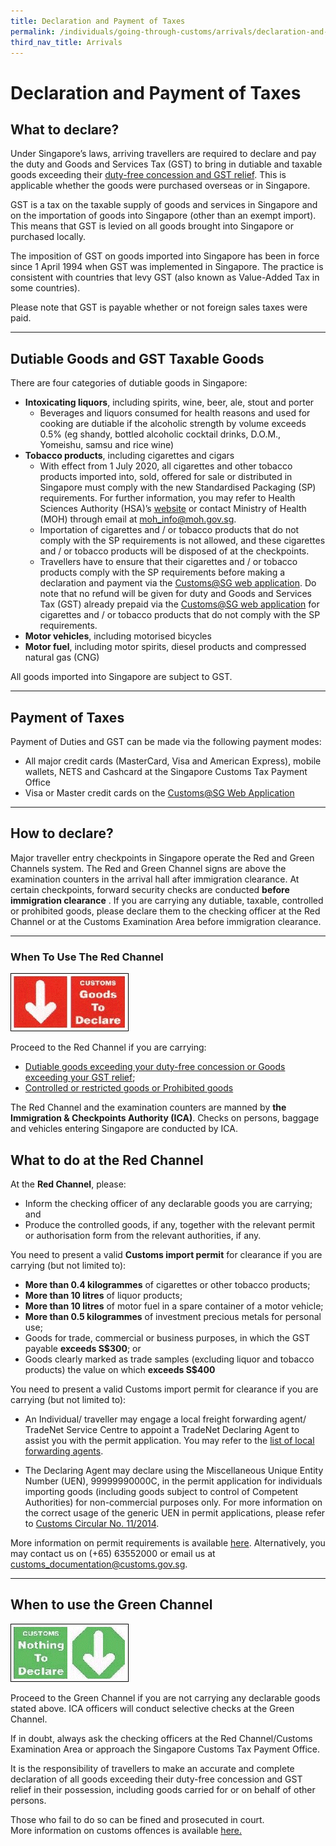 ```yaml
---
title: Declaration and Payment of Taxes
permalink: /individuals/going-through-customs/arrivals/declaration-and-payment-of-taxes/
third_nav_title: Arrivals
---
```

# Declaration and Payment of Taxes

## What to declare?

Under Singapore’s laws, arriving travellers are required to declare and pay the duty and Goods and Services Tax (GST) to bring in dutiable and taxable goods exceeding their  [duty-free concession and GST relief](/individuals/going-through-customs/arrivals/duty-free-concession-and-gst-relief). This is applicable whether the goods were purchased overseas or in Singapore.

GST is a tax on the taxable supply of goods and services in Singapore and on the importation of goods into Singapore (other than an exempt import). This means that GST is levied on all goods brought into Singapore or purchased locally.

The imposition of GST on goods imported into Singapore has been in force since 1 April 1994 when GST was implemented in Singapore. The practice is consistent with countries that levy GST (also known as Value-Added Tax in some countries). 

Please note that GST is payable whether or not foreign sales taxes were paid.

***

## Dutiable Goods and GST Taxable Goods
There are four categories of dutiable goods in Singapore:

-   **Intoxicating liquors**, including spirits, wine, beer, ale, stout and porter
    -   Beverages and liquors consumed for health reasons and used for cooking are dutiable if the alcoholic strength by volume exceeds 0.5% (eg shandy, bottled alcoholic cocktail drinks, D.O.M., Yomeishu, samsu and rice wine)
-   **Tobacco products**, including cigarettes and cigars
    -   With effect from 1 July 2020, all cigarettes and other tobacco products imported into, sold, offered for sale or distributed in Singapore must comply with the new Standardised Packaging (SP) requirements. For further information, you may refer to Health Sciences Authority (HSA)’s [website](https://www.hsa.gov.sg/tobacco-regulation/overview) or contact Ministry of Health (MOH) through email at [moh_info@moh.gov.sg](maito:moh_info@moh.gov.sg). 
    -   Importation of cigarettes and / or tobacco products that do not comply with the SP requirements is not allowed, and these cigarettes and / or tobacco products will be disposed of at the checkpoints. 
    -   Travellers have to ensure that their cigarettes and / or tobacco products comply with the SP requirements before making a declaration and payment via the [Customs@SG web application](/eservices/customs-sg-web-application/). Do note that no refund will be given for duty and Goods and Services Tax (GST) already prepaid via the [Customs@SG web application](/eservices/customs-sg-web-application/) for cigarettes and / or tobacco products that do not comply with the SP requirements.
-   **Motor vehicles**, including motorised bicycles
-   **Motor fuel**, including motor spirits, diesel products and compressed natural gas (CNG)

All goods imported into Singapore are subject to GST.

***

## Payment of Taxes
Payment of Duties and GST can be made via the following payment modes:

-   All major credit cards (MasterCard, Visa and American Express), mobile wallets, NETS and Cashcard at the Singapore Customs Tax Payment Office
-   Visa or Master credit cards on the  [Customs@SG Web Application](/eservices/customs-sg-web-application/)


***


## How to declare?

Major traveller entry checkpoints in Singapore operate the Red and Green Channels system. The Red and Green Channel signs are above the examination counters in the arrival hall after immigration clearance. At certain checkpoints, forward security checks are conducted  __before immigration clearance__ . If you are carrying any dutiable, taxable, controlled or prohibited goods, please declare them to the checking officer at the Red Channel or at the Customs Examination Area before immigration clearance.

***

### When To Use 	The Red Channel

![](/images/RedC.gif)

Proceed to the Red Channel if you are carrying:

-   [Dutiable goods exceeding your duty-free concession or Goods exceeding your GST relief](/individuals/going-through-customs/arrivals/duty-free-concession-and-gst-relief); 
-   [Controlled or restricted goods or Prohibited goods](/individuals/going-through-customs/arrivals/prohibited-and-controlled-goods)

The Red Channel and the examination counters are manned by **the Immigration &amp; Checkpoints Authority (ICA)**. Checks on persons, baggage and vehicles entering Singapore are conducted by ICA.

## What to do at the Red Channel

At the  **Red Channel**, please:

-   Inform the checking officer of any declarable goods you are carrying; and
-   Produce the controlled goods, if any, together with the relevant permit or authorisation form from the relevant authorities, if any.

You need to present a valid  **Customs import permit**  for clearance if you are carrying (but not limited to):

-   **More than 0.4 kilogrammes**  of cigarettes or other tobacco products;
-   **More than 10 litres**  of liquor products;
-   **More than 10 litres**  of motor fuel in a spare container of a motor vehicle;
-   **More than 0.5 kilogrammes**  of investment precious metals for personal use;
-   Goods for trade, commercial or business purposes, in which the GST payable  **exceeds S$300**; or
-   Goods clearly marked as trade samples (excluding liquor and tobacco products) the value on which  **exceeds S$400**

You need to present a valid Customs import permit for clearance if you are carrying (but not limited to):

-   An Individual/ traveller may engage a local freight forwarding agent/ TradeNet Service Centre to appoint a TradeNet Declaring Agent to assist you with the permit application. You may refer to the [list of local forwarding agents]( /businesses/business-resources/directories-of-service-providers/list-of-local-forwarding-agents).

-   The Declaring Agent may declare using the Miscellaneous Unique Entity Number (UEN), 99999990000C, in the permit application for individuals importing goods (including goods subject to control of Competent Authorities) for non-commercial purposes only. For more information on the correct usage of the generic UEN in permit applications, please refer to [Customs Circular No. 11/2014](/news-and-media/circulars/2014-07-17-Circular112014.pdf).


More information on permit requirements is available  [here](/businesses/importing-goods/import-procedures/types-of-import-permits). Alternatively, you may contact us on (+65) 63552000 or email us at  [customs_documentation@customs.gov.sg](mailto:Customs_Documentation@Customs.gov.sg).

***

## When to use the Green Channel
![](/images/GreenC.gif)

Proceed to the Green Channel if you are not carrying any declarable goods stated above. ICA officers will conduct selective checks at the Green Channel.

If in doubt, always ask the checking officers at the Red Channel/Customs Examination Area or approach the Singapore Customs Tax Payment Office.

It is the responsibility of travellers to make an accurate and complete declaration of all goods exceeding their duty-free concession and GST relief in their possession, including goods carried for or on behalf of other persons.

Those who fail to do so can be fined and prosecuted in court. 
<br> More information on customs offences is available [here.](/individuals/going-through-customs/offences)